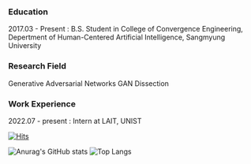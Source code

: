 ### **Education**
2017.03 - Present : B.S. Student in College of Convergence Engineering, Depertment of Human-Centered Artificial Intelligence, Sangmyung University

### **Research Field**
Generative Adversarial Networks
GAN Dissection

### **Work Experience**
2022.07 - present : Intern at LAIT, UNIST

[![Hits](https://hits.seeyoufarm.com/api/count/incr/badge.svg?url=https%3A%2F%2Fgithub.com%2FHyun-s&count_bg=%2379C83D&title_bg=%23555555&icon=&icon_color=%23E7E7E7&title=hits&edge_flat=false)](https://hits.seeyoufarm.com)

![Anurag's GitHub stats](https://github-readme-stats.vercel.app/api?username=Hyun-s&show_icons=true&theme=default) ![Top Langs](https://github-readme-stats.vercel.app/api/top-langs/?username=Hyun-s&layout=compact&theme=default)

<!--
**Hyun-s/Hyun-s** is a ✨ _special_ ✨ repository because its `README.md` (this file) appears on your GitHub profile.

Here are some ideas to get you started:

- 🔭 I’m currently working on ...
- 🌱 I’m currently learning ...
- 👯 I’m looking to collaborate on ...
- 🤔 I’m looking for help with ...
- 💬 Ask me about ...
- 📫 How to reach me: ...
- 😄 Pronouns: ...
- ⚡ Fun fact: ...
-->
